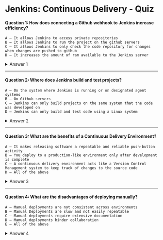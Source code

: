 # Jenkins: Continuous Delivery - Quiz

#### Question 1: How does connecting a Github webhook to Jenkins increase efficiency?
   
    A — It allows Jenkins to access private repositories
    B — It allows Jenkins to run the project on the github servers
    C — It allows Jenkins to only check the code repository for changes when changes are pushed to github
    D — It increases the amount of ram available to the Jenkins server
<details><summary>Answer 1</summary>
<p>
    C — It allows Jenkins to only check the code repository for changes when changes are pushed to github
        
</p>
</details>

---

#### Question 2: Where does Jenkins build and test projects?
    
    A — On the system where Jenkins is running or on designated agent systems 
    B — On Github servers
    C — Jenkins can only build projects on the same system that the code was developed on
    D — Jenkins can only build and test code using a Linux system
<details><summary>Answer 2</summary>
<p>
    A — On the system where Jenkins is running or on designated agent systems 
</p>
</details>

---

#### Question 3: What are the benefits of a Continuous Delivery Environment?
    A — It makes releasing software a repeatable and reliable push-button activity
    B — You deploy to a production-like environment only after development is complete
    C — A continuous delivery environment acts like a Version Control Management system to keep track of changes to the source code
    D — All of the above
<details><summary>Answer 3</summary>
<p>
    A — It makes releasing software a repeatable and reliable push-button activity
</p>
</details>

---

#### Question 4: What are the disadvantages of deploying manually? 
    A — Manual deployments are not consistent across environments
    B — Manual Deployments are slow and not easily repeatable
    C — Manual deployments require extensive documentation
    D — Manual deployments hinder collaboration
    E — All of the above
<details><summary>Answer 4</summary>
<p>
    E — All of the above
</p>
</details>


